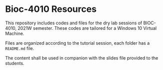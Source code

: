 # Bioc-4010 Resources
This repository includes codes and files for the dry lab sessions of BIOC-4010,
2021W semester.  These codes are tailored for a Windows 10 Virtual Machine.

Files are organized according to the tutorial session, each folder has a `README.md` file.

The content shall be used in companion with the slides file provided to the students.
